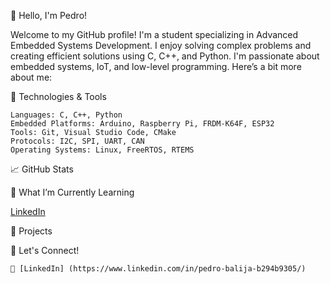👋 Hello, I'm Pedro!

Welcome to my GitHub profile! I'm a student specializing in Advanced Embedded Systems Development. I enjoy solving complex problems and creating efficient solutions using C, C++, and Python. I'm passionate about embedded systems, IoT, and low-level programming. Here’s a bit more about me:

🔧 Technologies & Tools

    Languages: C, C++, Python
    Embedded Platforms: Arduino, Raspberry Pi, FRDM-K64F, ESP32
    Tools: Git, Visual Studio Code, CMake
    Protocols: I2C, SPI, UART, CAN
    Operating Systems: Linux, FreeRTOS, RTEMS

📈 GitHub Stats

🌱 What I’m Currently Learning

   [LinkedIn](https://www.linkedin.com/in/pedro-balija-b294b9305/)


🚀 Projects 

💬 Let's Connect!

    💼 [LinkedIn] (https://www.linkedin.com/in/pedro-balija-b294b9305/)

